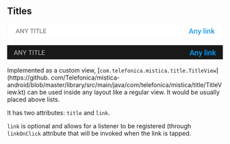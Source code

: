 ## Titles

<p align="left">
   <img src="../../../../../../../../doc/images/sections/section_title.png" />
</p>
<p align="left">
   <img src="../../../../../../../../doc/images/sections/section_title_dark.png" />
</p>

Implemented as a custom view, [`com.telefonica.mistica.title.TitleView`](https://github.
com/Telefonica/mistica-android/blob/master/library/src/main/java/com/telefonica/mistica/title/TitleView.kt) can be used inside any layout like a regular 
view. It would be usually placed above lists.

It has two attributes: `title` and `link`.

`link` is optional and allows for a listener to be registered (through `linkOnClick` attribute that will be invoked when the link is tapped.
